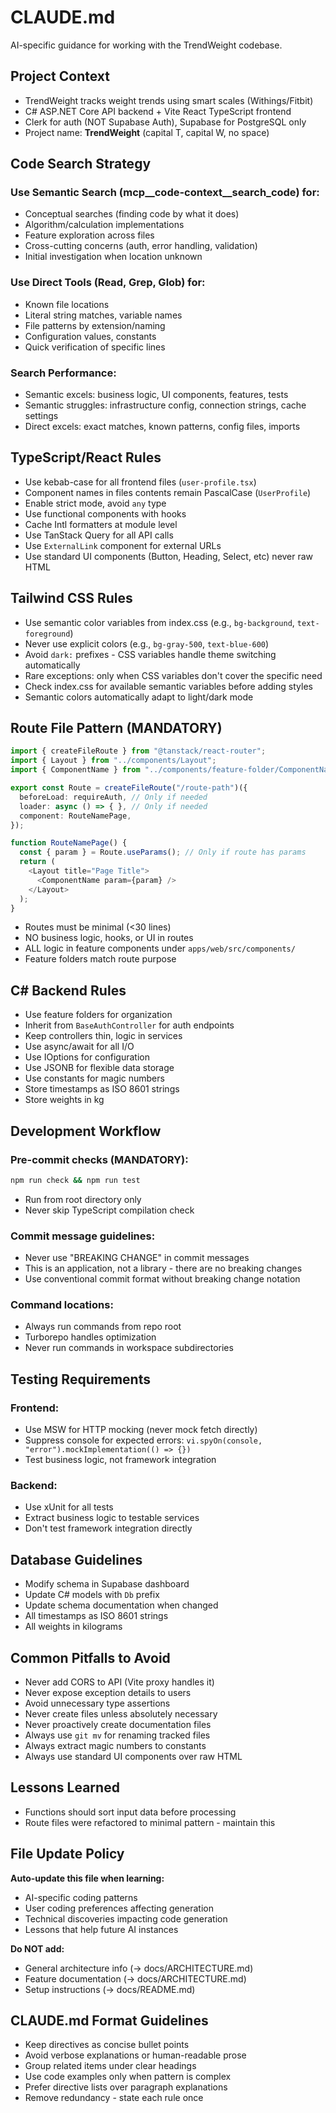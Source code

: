 # CLAUDE.md

AI-specific guidance for working with the TrendWeight codebase.

## Project Context
- TrendWeight tracks weight trends using smart scales (Withings/Fitbit)
- C# ASP.NET Core API backend + Vite React TypeScript frontend
- Clerk for auth (NOT Supabase Auth), Supabase for PostgreSQL only
- Project name: **TrendWeight** (capital T, capital W, no space)

## Code Search Strategy
### Use Semantic Search (mcp__code-context__search_code) for:
- Conceptual searches (finding code by what it does)
- Algorithm/calculation implementations
- Feature exploration across files
- Cross-cutting concerns (auth, error handling, validation)
- Initial investigation when location unknown

### Use Direct Tools (Read, Grep, Glob) for:
- Known file locations
- Literal string matches, variable names
- File patterns by extension/naming
- Configuration values, constants
- Quick verification of specific lines

### Search Performance:
- Semantic excels: business logic, UI components, features, tests
- Semantic struggles: infrastructure config, connection strings, cache settings
- Direct excels: exact matches, known patterns, config files, imports

## TypeScript/React Rules
- Use kebab-case for all frontend files (`user-profile.tsx`)
- Component names in files contents remain PascalCase (`UserProfile`)
- Enable strict mode, avoid `any` type
- Use functional components with hooks
- Cache Intl formatters at module level
- Use TanStack Query for all API calls
- Use `ExternalLink` component for external URLs
- Use standard UI components (Button, Heading, Select, etc) never raw HTML

## Tailwind CSS Rules
- Use semantic color variables from index.css (e.g., `bg-background`, `text-foreground`)
- Never use explicit colors (e.g., `bg-gray-500`, `text-blue-600`)
- Avoid `dark:` prefixes - CSS variables handle theme switching automatically
- Rare exceptions: only when CSS variables don't cover the specific need
- Check index.css for available semantic variables before adding styles
- Semantic colors automatically adapt to light/dark mode

## Route File Pattern (MANDATORY)
```typescript
import { createFileRoute } from "@tanstack/react-router";
import { Layout } from "../components/Layout";
import { ComponentName } from "../components/feature-folder/ComponentName";

export const Route = createFileRoute("/route-path")({
  beforeLoad: requireAuth, // Only if needed
  loader: async () => { }, // Only if needed
  component: RouteNamePage,
});

function RouteNamePage() {
  const { param } = Route.useParams(); // Only if route has params
  return (
    <Layout title="Page Title">
      <ComponentName param={param} />
    </Layout>
  );
}
```
- Routes must be minimal (<30 lines)
- NO business logic, hooks, or UI in routes
- ALL logic in feature components under `apps/web/src/components/`
- Feature folders match route purpose

## C# Backend Rules
- Use feature folders for organization
- Inherit from `BaseAuthController` for auth endpoints
- Keep controllers thin, logic in services
- Use async/await for all I/O
- Use IOptions<T> for configuration
- Use JSONB for flexible data storage
- Use constants for magic numbers
- Store timestamps as ISO 8601 strings
- Store weights in kg

## Development Workflow
### Pre-commit checks (MANDATORY):
```bash
npm run check && npm run test
```
- Run from root directory only
- Never skip TypeScript compilation check

### Commit message guidelines:
- Never use "BREAKING CHANGE" in commit messages
- This is an application, not a library - there are no breaking changes
- Use conventional commit format without breaking change notation

### Command locations:
- Always run commands from repo root
- Turborepo handles optimization
- Never run commands in workspace subdirectories

## Testing Requirements
### Frontend:
- Use MSW for HTTP mocking (never mock fetch directly)
- Suppress console for expected errors: `vi.spyOn(console, "error").mockImplementation(() => {})`
- Test business logic, not framework integration

### Backend:
- Use xUnit for all tests
- Extract business logic to testable services
- Don't test framework integration directly

## Database Guidelines
- Modify schema in Supabase dashboard
- Update C# models with `Db` prefix
- Update schema documentation when changed
- All timestamps as ISO 8601 strings
- All weights in kilograms

## Common Pitfalls to Avoid
- Never add CORS to API (Vite proxy handles it)
- Never expose exception details to users
- Avoid unnecessary type assertions
- Never create files unless absolutely necessary
- Never proactively create documentation files
- Always use `git mv` for renaming tracked files
- Always extract magic numbers to constants
- Always use standard UI components over raw HTML

## Lessons Learned
- Functions should sort input data before processing
- Route files were refactored to minimal pattern - maintain this

## File Update Policy
**Auto-update this file when learning:**
- AI-specific coding patterns
- User coding preferences affecting generation
- Technical discoveries impacting code generation
- Lessons that help future AI instances

**Do NOT add:**
- General architecture info (→ docs/ARCHITECTURE.md)
- Feature documentation (→ docs/ARCHITECTURE.md)
- Setup instructions (→ docs/README.md)

## CLAUDE.md Format Guidelines
- Keep directives as concise bullet points
- Avoid verbose explanations or human-readable prose
- Group related items under clear headings
- Use code examples only when pattern is complex
- Prefer directive lists over paragraph explanations
- Remove redundancy - state each rule once
